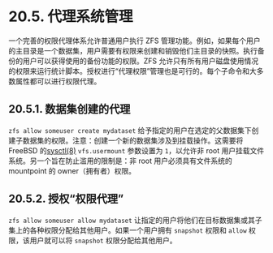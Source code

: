 # 20.5. 代理系统管理

一个完善的权限代理体系允许普通用户执行 ZFS 管理功能。例如，如果每个用户的主目录是一个数据集，用户需要有权限来创建和销毁他们主目录的快照。执行备份的用户可以获得使用的备份功能的权限。ZFS 允许只有所有用户磁盘使用情况的权限来运行统计脚本。授权进行“代理权限”管理也是可行的。每个子命令和大多数属性都可以进行权限代理。

## 20.5.1. 数据集创建的代理

`zfs allow someuser create mydataset` 给予指定的用户在选定的父数据集下创建子数据集的权限。注意：创建一个新的数据集涉及到挂载操作。这需要将 FreeBSD 的[sysctl(8)](https://www.freebsd.org/cgi/man.cgi?query=sysctl&sektion=8&format=html) `vfs.usermount` 参数设置为 `1`，以允许非 root 用户挂载文件系统。另一个旨在防止滥用的限制是：非 root 用户必须具有文件系统的 mountpoint 的 owner（拥有者）权限。

## 20.5.2. 授权“权限代理”

`zfs allow someuser allow mydataset` 让指定的用户将他们在目标数据集或其子集上的各种权限分配给其他用户。如果一个用户拥有 `snapshot` 权限和 `allow` 权限，该用户就可以将 `snapshot` 权限分配给其他用户。


